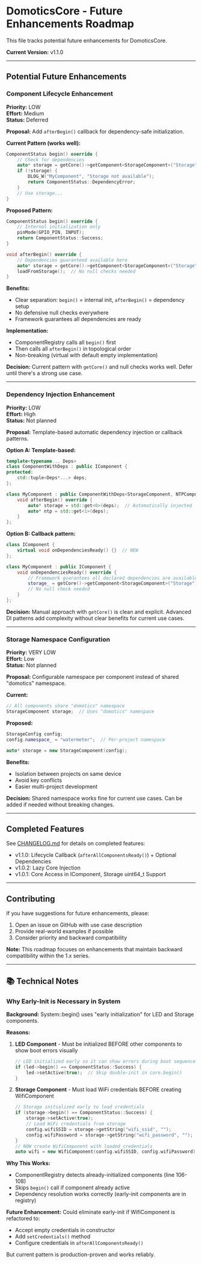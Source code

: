 # DomoticsCore - Future Enhancements Roadmap

This file tracks potential future enhancements for DomoticsCore.

**Current Version:** v1.1.0

---

## Potential Future Enhancements

### Component Lifecycle Enhancement
**Priority:** LOW  
**Effort:** Medium  
**Status:** Deferred

**Proposal:** Add `afterBegin()` callback for dependency-safe initialization.

**Current Pattern (works well):**
```cpp
ComponentStatus begin() override {
    // Check for dependencies
    auto* storage = getCore()->getComponent<StorageComponent>("Storage");
    if (!storage) {
        DLOG_W("MyComponent", "Storage not available");
        return ComponentStatus::DependencyError;
    }
    // Use storage...
}
```

**Proposed Pattern:**
```cpp
ComponentStatus begin() override {
    // Internal initialization only
    pinMode(GPIO_PIN, INPUT);
    return ComponentStatus::Success;
}

void afterBegin() override {
    // Dependencies guaranteed available here
    auto* storage = getCore()->getComponent<StorageComponent>("Storage");
    loadFromStorage();  // No null checks needed
}
```

**Benefits:**
- Clear separation: `begin()` = internal init, `afterBegin()` = dependency setup
- No defensive null checks everywhere
- Framework guarantees all dependencies are ready

**Implementation:**
- ComponentRegistry calls all `begin()` first
- Then calls all `afterBegin()` in topological order
- Non-breaking (virtual with default empty implementation)

**Decision:** Current pattern with `getCore()` and null checks works well. Defer until there's a strong use case.

---

### Dependency Injection Enhancement
**Priority:** LOW  
**Effort:** High  
**Status:** Not planned

**Proposal:** Template-based automatic dependency injection or callback patterns.

**Option A: Template-based:**
```cpp
template<typename... Deps>
class ComponentWithDeps : public IComponent {
protected:
    std::tuple<Deps*...> deps;
};

class MyComponent : public ComponentWithDeps<StorageComponent, NTPComponent> {
    void afterBegin() override {
        auto* storage = std::get<0>(deps);  // Automatically injected
        auto* ntp = std::get<1>(deps);
    }
};
```

**Option B: Callback pattern:**
```cpp
class IComponent {
    virtual void onDependenciesReady() {}  // NEW
};

class MyComponent : public IComponent {
    void onDependenciesReady() override {
        // Framework guarantees all declared dependencies are available
        storage_ = getCore()->getComponent<StorageComponent>("Storage");
        // No null check needed
    }
};
```

**Decision:** Manual approach with `getCore()` is clean and explicit. Advanced DI patterns add complexity without clear benefits for current use cases.

---

### Storage Namespace Configuration
**Priority:** VERY LOW  
**Effort:** Low  
**Status:** Not planned

**Proposal:** Configurable namespace per component instead of shared "domotics" namespace.

**Current:**
```cpp
// All components share "domotics" namespace
StorageComponent storage;  // Uses "domotics" namespace
```

**Proposed:**
```cpp
StorageConfig config;
config.namespace_ = "watermeter";  // Per-project namespace

auto* storage = new StorageComponent(config);
```

**Benefits:**
- Isolation between projects on same device
- Avoid key conflicts
- Easier multi-project development

**Decision:** Shared namespace works fine for current use cases. Can be added if needed without breaking changes.

---

## Completed Features

See [CHANGELOG.md](CHANGELOG.md) for details on completed features:
- v1.1.0: Lifecycle Callback (`afterAllComponentsReady()`) + Optional Dependencies
- v1.0.2: Lazy Core Injection
- v1.0.1: Core Access in IComponent, Storage uint64_t Support

---

## Contributing

If you have suggestions for future enhancements, please:
1. Open an issue on GitHub with use case description
2. Provide real-world examples if possible
3. Consider priority and backward compatibility

**Note:** This roadmap focuses on enhancements that maintain backward compatibility within the 1.x series.

---

## 📚 Technical Notes

### Why Early-Init is Necessary in System

**Background:** System::begin() uses "early initialization" for LED and Storage components.

**Reasons:**

1. **LED Component** - Must be initialized BEFORE other components to show boot errors visually
   ```cpp
   // LED initialized early so it can show errors during boot sequence
   if (led->begin() == ComponentStatus::Success) {
       led->setActive(true);  // Skip double-init in core.begin()
   }
   ```

2. **Storage Component** - Must load WiFi credentials BEFORE creating WifiComponent
   ```cpp
   // Storage initialized early to load credentials
   if (storage->begin() == ComponentStatus::Success) {
       storage->setActive(true);
       // Load WiFi credentials from storage
       config.wifiSSID = storage->getString("wifi_ssid", "");
       config.wifiPassword = storage->getString("wifi_password", "");
   }
   // NOW create WifiComponent with loaded credentials
   auto wifi = new WifiComponent(config.wifiSSID, config.wifiPassword);
   ```

**Why This Works:**
- ComponentRegistry detects already-initialized components (line 106-108)
- Skips `begin()` call if component already active
- Dependency resolution works correctly (early-init components are in registry)

**Future Enhancement:**
Could eliminate early-init if WifiComponent is refactored to:
- Accept empty credentials in constructor
- Add `setCredentials()` method
- Configure credentials in `afterAllComponentsReady()`

But current pattern is production-proven and works reliably.


